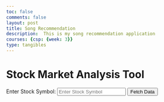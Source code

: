 ```yaml
---
toc: false
comments: false
layout: post
title: Song Recommendation
description:  This is my song recommendation application
courses: {csp: {week: 3}}
type: tangibles
---
```


<html lang="en">
<head>
    <meta charset="UTF-8">
    <meta name="viewport" content="width=device-width, initial-scale=1.0">
    <title>Stock Market Analysis Tool</title>
</head>
<body>
    <h1>Stock Market Analysis Tool</h1>
    <!-- Input field for stock symbol -->
    <label for="stockSymbol">Enter Stock Symbol:</label>
    <input type="text" id="stockSymbol" placeholder="Enter Stock Symbol">
    <button onclick="fetchStockData()">Fetch Data</button>
    <!-- Display stock data -->
    <div id="stockData">
        <!-- Stock data will be displayed here -->
    </div>
    <script>
        function fetchStockData() {
            const stockSymbol = document.getElementById("stockSymbol").value;
            const stockDataElement = document.getElementById("stockData");
            if (stockSymbol) {
                // Replace 'YOUR_API_KEY' with your Alpha Vantage API key
                const apiKey = 'ET3GOEQED7722VE';
                const apiUrl = `https://www.alphavantage.co/query?function=TIME_SERIES_INTRADAY&symbol=${stockSymbol}&interval=5min&apikey=${apiKey}`;
                // Clear previous data
                stockDataElement.innerHTML = '';
                fetch(apiUrl)
                    .then(response => response.json())
                    .then(data => {
                        const metaData = data['Meta Data'];
                        const timeSeries = data['Time Series (5min)'];
                        // Display stock information
                        const stockInfoElement = document.createElement("div");
                        stockInfoElement.innerHTML = `
                            <h2>${metaData['2. Symbol']}</h2>
                            <p>Updated at: ${metaData['3. Last Refreshed']}</p>
                        `;
                        stockDataElement.appendChild(stockInfoElement);
                        // Display recent stock prices
                        const pricesElement = document.createElement("div");
                        pricesElement.innerHTML = '<h3>Recent Prices:</h3>';
                        for (const time in timeSeries) {
                            const priceData = timeSeries[time];
                            pricesElement.innerHTML += `
                                <p>${time}: ${priceData['1. open']}</p>
                            `;
                        }
                        stockDataElement.appendChild(pricesElement);
                    })
                    .catch(error => {
                        console.error("Error fetching stock data:", error);
                    });
            }
        }
    </script>
</body>
</html>